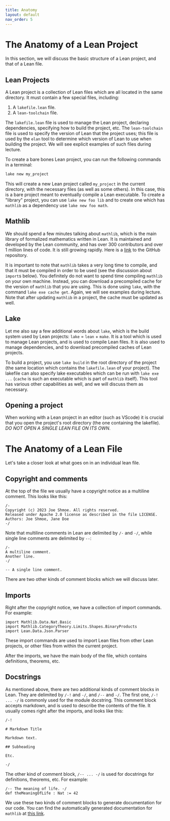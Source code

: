 ```yaml
---
title: Anatomy
layout: default
nav_order: 5
---
```


# The Anatomy of a Lean Project

In this section, we will discuss the basic structure of a Lean project, and that of a Lean file.

## Lean Projects

A Lean project is a collection of Lean files which are all located in the same directory.
It must contain a few special files, including:

1. A `lakefile.lean` file.
2. A `lean-toolchain` file.

The `lakefile.lean` file is used to manage the Lean project, declaring dependencies, specifying how to build the project, etc.
The `lean-toolchain` file is used to specify the version of Lean that the project uses; this file is used by the `elan` tool to determine which version of Lean to use when building the project.
We will see explicit examples of such files during lecture.

To create a bare bones Lean project, you can run the following commands in a terminal:

```bash
lake new my_project
```

This will create a new Lean project called `my_project` in the current directory, with the necessary files (as well as some others).
In this case, this is a bare project meant to eventually compile a Lean executable.
To create a "library" project, you can use `lake new foo lib` and to create one which has `mathlib` as a dependency use `lake new foo math`.

## Mathlib

We should spend a few minutes talking about `mathlib`, which is the main library of formalized mathematics written in Lean.
It is maintained and developed by the Lean community, and has over 300 contributors and over 1 million lines of code.
It is still growing rapidly.
Here is a [link](https://github.com/leanprover-community/mathlib4) to the GitHub repository.

It is important to note that `mathlib` takes a very long time to compile, and that it must be compiled in order to be used (see the discussion about `import`s below). 
You definitely do not want to spend time compiling `mathlib` on your own machine.
Instead, you can download a precompiled cache for the version of `mathlib` that you are using.
This is done using `lake`, with the command `lake exe cache get`.
Again, we will see examples during lecture.
Note that after updating `mathlib` in a project, the cache must be updated as well.

## Lake

Let me also say a few additional words about `lake`, which is the build system used by Lean projects: `lake` = `lean` + `make`.
It is a tool which is used to manage Lean projects, and is used to compile Lean files.
It is also used to manage dependencies, and to download precompiled caches of Lean projects.

To build a project, you use `lake build` in the root directory of the project (the same location which contains the `lakefile.lean` of your project).
The lakefile can also specify lake executables which can be run with `lake exe ...` (`cache` is such an executable which is part of `mathlib` itself).
This tool has various other capabilities as well, and we will discuss them as necessary.

## Opening a project

When working with a Lean project in an editor (such as VScode) it is crucial that you open the project's root directory (the one containing the lakefile).
*DO NOT OPEN A SINGLE LEAN FILE ON ITS OWN*.

# The Anatomy of a Lean File

Let's take a closer look at what goes on in an individual lean file.

## Copyright and comments
At the top of the file we usually have a copyright notice as a multiline comment.
This looks like this:
```lean
/-
Copyright (c) 2023 Joe Shmoe. All rights reserved.
Released under Apache 2.0 license as described in the file LICENSE.
Authors: Joe Shmoe, Jane Doe
-/
```
Note that multiline comments in Lean are delimited by `/-` and `-/`, while single line comments are delimited by `--`:
```lean
/-
A multiline comment.
Another line.
-/

-- A single line comment.
```
There are two other kinds of comment blocks which we will discuss later.

## Imports

Right after the copyright notice, we have a collection of import commands.
For example:

```lean
import Mathlib.Data.Nat.Basic
import Mathlib.CategoryTheory.Limits.Shapes.BinaryProducts
import Lean.Data.Json.Parser
```

These import commands are used to import Lean files from other Lean projects, or other files from within the current project.

After the imports, we have the main body of the file, which contains definitions, theorems, etc.

## Docstrings

As mentioned above, there are two additional kinds of comment blocks in Lean.
They are delimited by `/-!` and `-/`, and `/--` and `-/`.
The first one, `/-! ... -/` is commonly used for the module docstring.
This comment block accepts markdown, and is used to describe the contents of the file.
It usually comes right after the imports, and looks like this:

```lean
/-!

# Markdown Title

Markdown text.

## Subheading

Etc.

-/
```

The other kind of comment block, `/-- ... -/` is used for docstrings for definitions, theorems, etc.
For example:
```lean
/-- The meaning of life. -/
def theMeaningOfLife : Nat := 42
```

We use these two kinds of comment blocks to generate documentation for our code.
You can find the automatically generated documentation for `mathlib` at [this link](https://leanprover-community.github.io/mathlib4_docs/).
